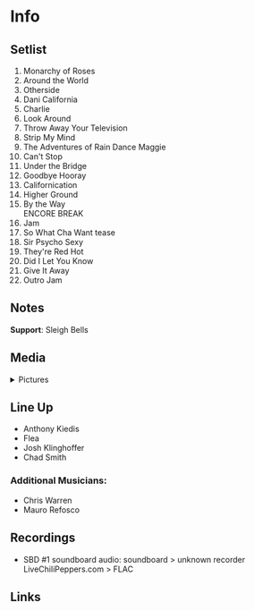 # Info

## Setlist

1. Monarchy of Roses
2. Around the World
3. Otherside
4. Dani California
5. Charlie
6. Look Around
7. Throw Away Your Television
8. Strip My Mind
9. The Adventures of Rain Dance Maggie
10. Can't Stop
11. Under the Bridge
12. Goodbye Hooray
13. Californication
14. Higher Ground
15. By the Way
<br> ENCORE BREAK
16. Jam
17. So What Cha Want tease
18. Sir Psycho Sexy
19. They're Red Hot
20. Did I Let You Know
21. Give It Away
22. Outro Jam

## Notes

**Support**: Sleigh Bells

## Media 

<details>
  <summary>Pictures</summary>
  <!--<img alt="Setlist" title="Setlist" src="_.jpg" height="200" />
  <img alt="Flyer" title="Flyer" src="_.jpg" height="200" />-->
</details>

## Line Up

* Anthony Kiedis
* Flea
* Josh Klinghoffer
* Chad Smith

### Additional Musicians:

* Chris Warren  
* Mauro Refosco

## Recordings

* SBD #1 soundboard audio: soundboard > unknown recorder LiveChiliPeppers.com > FLAC

## Links
